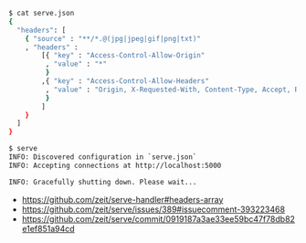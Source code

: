 ```bash
$ cat serve.json
{
  "headers": [
    { "source" : "**/*.@(jpg|jpeg|gif|png|txt)"
    , "headers" :
        [{ "key" : "Access-Control-Allow-Origin"
         , "value" : "*"
         }
        ,{ "key" : "Access-Control-Allow-Headers"
         , "value" : "Origin, X-Requested-With, Content-Type, Accept, Range"
         }
        ]
    }
  ]
}

$ serve
INFO: Discovered configuration in `serve.json`
INFO: Accepting connections at http://localhost:5000

INFO: Gracefully shutting down. Please wait...
```

- https://github.com/zeit/serve-handler#headers-array
- https://github.com/zeit/serve/issues/389#issuecomment-393223468
- https://github.com/zeit/serve/commit/0919187a3ae33ee59bc47f78db82e1ef851a94cd
